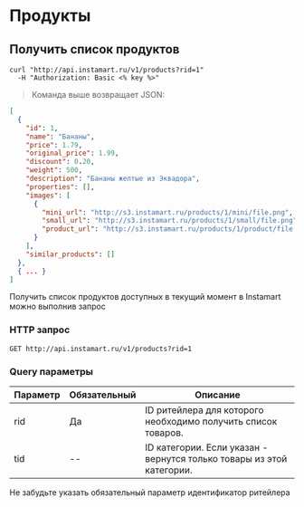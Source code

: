 # Продукты

## Получить список продуктов

```shell
curl "http://api.instamart.ru/v1/products?rid=1"
  -H "Authorization: Basic <% key %>"
```

> Команда выше возвращает JSON:

```json
[
  {
    "id": 1,
    "name": "Бананы",
    "price": 1.79,
    "original_price": 1.99,
    "discount": 0.20,
    "weight": 500,
    "description": "Бананы желтые из Эквадора",
    "properties": [],
    "images": [
      {
        "mini_url": "http://s3.instamart.ru/products/1/mini/file.png",
        "small_url": "http://s3.instamart.ru/products/1/small/file.png",
        "product_url": "http://s3.instamart.ru/products/1/product/file.png"
      }
    ],
    "similar_products": []
  },
  { ... }
]
```

Получить список продуктов доступных в текущий момент в Instamart можно выполнив запрос

### HTTP запрос

`GET http://api.instamart.ru/v1/products?rid=1`

### Query параметры

Параметр | Обязательный | Описание
--------- | ------- | -----------
rid | Да | ID ритейлера для которого необходимо получить список товаров.
tid | -- | ID категории. Если указан - вернутся только товары из этой категории.  

<aside class="notice">
Не забудьте указать обязательный параметр идентификатор ритейлера
</aside>

